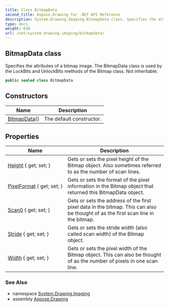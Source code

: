 ```yaml
---
title: Class BitmapData
second_title: Aspose.Drawing for .NET API Reference
description: System.Drawing.Imaging.BitmapData class. Specifies the attributes of a bitmap image. The BitmapData class is used by the LockBits and UnlockBits methods of the Bitmap class. Not inheritable
type: docs
weight: 610
url: /net/system.drawing.imaging/bitmapdata/
---
```

## BitmapData class

Specifies the attributes of a bitmap image. The BitmapData class is used by the LockBits and UnlockBits methods of the Bitmap class. Not inheritable.

```csharp
public sealed class BitmapData
```

## Constructors

| Name | Description |
| --- | --- |
| [BitmapData](bitmapdata/)() | The default constructor. |

## Properties

| Name | Description |
| --- | --- |
| [Height](../../system.drawing.imaging/bitmapdata/height/) { get; set; } | Gets or sets the pixel height of the Bitmap object. Also sometimes referred to as the number of scan lines. |
| [PixelFormat](../../system.drawing.imaging/bitmapdata/pixelformat/) { get; set; } | Gets or sets the format of the pixel information in the Bitmap object that returned this BitmapData object. |
| [Scan0](../../system.drawing.imaging/bitmapdata/scan0/) { get; set; } | Gets or sets the address of the first pixel data in the bitmap. This can also be thought of as the first scan line in the bitmap. |
| [Stride](../../system.drawing.imaging/bitmapdata/stride/) { get; set; } | Gets or sets the stride width (also called scan width) of the Bitmap object. |
| [Width](../../system.drawing.imaging/bitmapdata/width/) { get; set; } | Gets or sets the pixel width of the Bitmap object. This can also be thought of as the number of pixels in one scan line. |

### See Also

* namespace [System.Drawing.Imaging](../../system.drawing.imaging/)
* assembly [Aspose.Drawing](../../)


